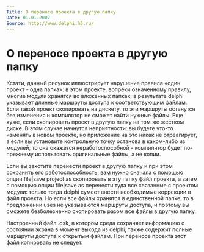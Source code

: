 ```yaml
---
Title: О переносе проекта в другую папку
Date: 01.01.2007
Source: http://www.delphi.h5.ru/
---
```



О переносе проекта в другую папку
=================================

Кстати, данный рисунок иллюстрирует нарушение правила «один проект -
одна папка»: в этом проекте, вопреки означенному правилу, многие модули
хранятся во вложенных папках, в результате delphi указывает длинные
маршруты доступа к соответствующим файлам. Если такой проект скопировать
на дискету, то эти маршруты останутся без изменения и компилятор не
сможет найти нужные файлы. Еще хуже, если скопировать проект в другую
папку на том же жестком диске. В этом случае начнутся неприятности: вы
будете что-то изменять в новом проекте, но приложение на это никак не
отреагирует, а если вы установите контрольную точку останова в
каком-либо из модулей, то она окажется неработоспособной - компилятор
будет по-прежнему использовать оригинальные файлы, а не копии.

Если вы захотите перенести проект в другую папку и при этом сохранить
его работоспособность, вам нужно сначала с помощью опции file\|save
project as скопировать в эту папку файл проекта, а затем с помощью опции
file\|save as перенести туда все связанные с проектом модули: только
тогда delphi сумеет внести необходимые коррекции в файл проекта. Но если
все файлы хранятся в единственной папке, то в предложении uses не
указываются маршруты доступа, и поэтому вы сможете безболезненно
скопировать разом все файлы в другую папку.

Настроечный файл .dsk, в котором среда сохраняет информацию о состоянии
экрана в момент выхода из delphi, также содержит полные маршруты доступа
к открытым файлам. При переносе проекта этот файл копировать не следует.


